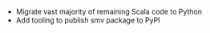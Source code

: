 * Migrate vast majority of remaining Scala code to Python
* Add tooling to publish smv package to PyPI
